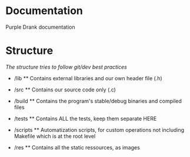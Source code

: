 # Documentation

Purple Drank documentation

# Structure

*The structure tries to follow git/dev best practices*

* /lib
** Contains external libraries and our own header file (.h)

* /src
** Contains our source code only (.c)

* /build
** Contains the program's stable/debug binaries and compiled files

* /tests
** Contains ALL the tests, keep them separate HERE

* /scripts
** Automatization scripts, for custom operations not including Makefile which is at the root level

* /res
** Contains all the static ressources, as images
